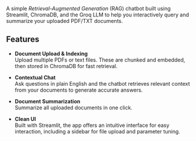 A simple _Retrieval-Augmented Generation_ (RAG) chatbot built using Streamlit, ChromaDB, and the Groq LLM to help you interactively query and summarize your uploaded PDF/TXT documents.
##  Features

- **Document Upload & Indexing**  
  Upload multiple PDFs or text files. These are chunked and embedded, then stored in ChromaDB for fast retrieval.

- **Contextual Chat**  
  Ask questions in plain English and the chatbot retrieves relevant context from your documents to generate accurate answers.

- **Document Summarization**  
  Summarize all uploaded documents in one click.

- **Clean UI**  
  Built with Streamlit, the app offers an intuitive interface for easy interaction, including a sidebar for file upload and parameter tuning.
